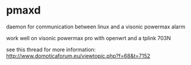 pmaxd
=====

daemon for communication between linux and a visonic powermax alarm

work well on visonic powermax pro with openwrt and a tplink 703N

see this thread for more information:
http://www.domoticaforum.eu/viewtopic.php?f=68&t=7152
